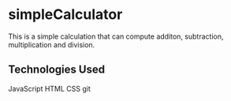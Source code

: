 # simpleCalculator

This is a simple calculation that can compute additon, subtraction, multiplication and division.

## Technologies Used

JavaScript
HTML
CSS
git

